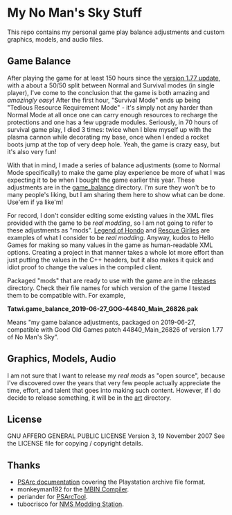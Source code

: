 # My No Man's Sky Stuff
This repo contains my personal game play balance adjustments and custom graphics, models, and audio files.  

## Game Balance
After playing the game for at least 150 hours since the [version 1.77 update](https://www.nomanssky.com/release-log/), with a about a 50/50 split between Normal and Survival modes (in single player), I've come to the conclusion that the game is both amazing and *amazingly easy*! After the first hour, "Survival Mode" ends up being "Tedious Resource Requirement Mode" - it's simply not any harder than Normal Mode at all once one can carry enough resources to recharge the protections and one has a few upgrade modules. Seriously, in 70 hours of survival game play, I died 3 times: twice when I blew myself up with the plasma cannon while decorating my base, once when I ended a rocket boots jump at the top of very deep hole. Yeah, the game is crazy easy, but it's also very fun!  

With that in mind, I made a series of balance adjustments (some to Normal Mode specifically) to make the game play experience be more of what I was expecting it to be when I bought the game earlier this year. These adjustments are in the [game_balance](/game_balance) directory. I'm sure they won't be to many people's liking, but I am sharing them here to show what can be done. Use'em if ya like'm!  

For record, I don't consider editing some existing values in the XML files provided with the game to be *real modding*, so I am not going to refer to these adjustments as "mods". [Legend of Hondo](https://github.com/Tatwi/legend-of-hondo) and [Rescue Girlies](https://github.com/Tatwi/RescueGirlies) are examples of what I consider to be *real modding*. Anyway, kudos to Hello Games for making so many values in the game as human-readable XML options. Creating a project in that manner takes a whole lot more effort than just putting the values in the C++ headers, but it also makes it quick and idiot proof to change the values in the compiled client.  

Packaged "mods" that are ready to use with the game are in the [releases](/releases) directory. Check their file names for which version of the game I tested them to be compatible with. For example,  
  
**Tatwi.game_balance_2019-06-27_GOG-44840_Main_26826.pak**  
   
Means "my game balance adjustments, packaged on 2019-06-27, compatible with Good Old Games patch 44840_Main_26826 of version 1.77 of No Man's Sky".

## Graphics, Models, Audio
I am not sure that I want to release my *real mods* as "open source", because I've discovered over the years that very few people actually appreciate the time, effort, and talent that goes into making such content. However, if I do decide to release something, it will be in the [art](/art) directory. 

## License
GNU AFFERO GENERAL PUBLIC LICENSE Version 3, 19 November 2007 See the LICENSE file for copying / copyright details.

## Thanks
- [PSArc documentation](https://www.psdevwiki.com/ps3/PlayStation_archive_(PSARC)) covering the Playstation archive file format.
- monkeyman192 for the [MBIN Compiler](https://github.com/monkeyman192/MBINCompiler/).
- periander for [PSArcTool](https://github.com/periander/PSArcTool).
- tubocrisco for [NMS Modding Station](https://www.nexusmods.com/nomanssky/mods/320).